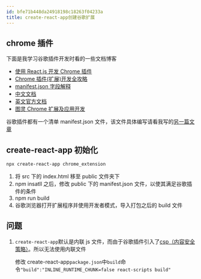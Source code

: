 ```yaml
---
id: bfe71b448da24918198c18263f04233a
title: create-react-app创建谷歌扩展
---
```


## chrome 插件

下面是我学习谷歌插件开发时看的一些文档博客

- [使用 React.js 开发 Chrome 插件](http://unclechen.github.io/2017/06/16/%E4%BD%BF%E7%94%A8ReactJS%E5%BC%80%E5%8F%91Chrome%E6%8F%92%E4%BB%B6/)
- [Chrome 插件(扩展)开发全攻略](http://blog.haoji.me/chrome-plugin-develop.html?from=xa#dong-tai-zhu-ru-huo-zhi-xing-JS)
- [manifest.json 字段解释](https://blog.csdn.net/mengshang529/article/details/102784294)
- [中文文档](https://crxdoc-zh.appspot.com/extensions/)
- [英文官方文档](https://developer.chrome.com/extensions)
- [图灵 Chrome 扩展及应用开发](https://www.ituring.com.cn/book/miniarticle/110853)

谷歌插件都有一个清单 manifest.json 文件，该文件具体编写请看我写的[另一篇文章](https://blog.csdn.net/mengshang529/article/details/102784294)

## create-react-app 初始化

```powershell
npx create-react-app chrome_extension
```

1. 将 src 下的 index.html 移至 public 文件夹下
2. npm insatll 之后，修改 public 下的 manifest.json 文件，以使其满足谷歌插件的条件
3. npm run build
4. 谷歌浏览器打开扩展程序并使用开发者模式，导入打包之后的 build 文件

## 问题

1. `create-react-app`默认是内联 js 文件，而由于谷歌插件引入了[csp（内容安全策略）](https://crxdoc-zh.appspot.com/extensions/contentSecurityPolicy)。所以无法使用内联文件

   修改 create-react-app`package.json`中`build`命令`"build":"INLINE_RUNTIME_CHUNK=false react-scripts build"`
